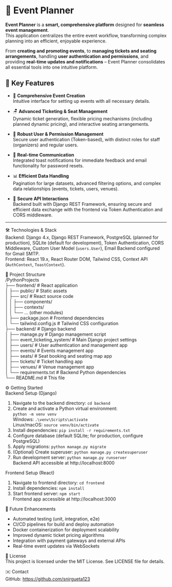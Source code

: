 # 🎉 Event Planner

**Event Planner** is a **smart, comprehensive platform** designed for **seamless event management**.  
This application centralizes the entire event workflow, transforming complex planning into an efficient, enjoyable experience.  

From **creating and promoting events**, to **managing tickets and seating arrangements**, handling **user authentication and permissions**, and providing **real-time updates and notifications** – Event Planner consolidates all essential tools into one intuitive platform.

## 🚀 Key Features

- 🎫 **Comprehensive Event Creation**  
  Intuitive interface for setting up events with all necessary details.

- 🪑 **Advanced Ticketing & Seat Management**  
  Dynamic ticket generation, flexible pricing mechanisms (including planned dynamic pricing), and interactive seating arrangements.

- 🔐 **Robust User & Permission Management**  
  Secure user authentication (Token-based), with distinct roles for staff (organizers) and regular users.

- 💬 **Real-time Communication**  
  Integrated toast notifications for immediate feedback and email functionality for password resets.

- 📊 **Efficient Data Handling**  
  Pagination for large datasets, advanced filtering options, and complex data relationships (events, tickets, users, venues).

- 🔗 **Secure API Interactions**  
  Backend built with Django REST Framework, ensuring secure and efficient data exchange with the frontend via Token Authentication and CORS middleware.

---

🛠️ Technologies & Stack  
Backend: Django 4.x, Django REST Framework, PostgreSQL (planned for production), SQLite (default for development), Token Authentication, CORS Middleware, Custom User Model (`users.User`), Email Backend configured for Gmail SMTP.  
Frontend: React 19.x, React Router DOM, Tailwind CSS, Context API (`AuthContext`, `ToastContext`).  

📁 Project Structure  
/PythonProjects  
├── frontend/                     # React application  
│   ├── public/                   # Static assets  
│   ├── src/                      # React source code  
│   │   ├── components/  
│   │   ├── contexts/  
│   │   └── ... (other modules)  
│   ├── package.json              # Frontend dependencies  
│   └── tailwind.config.js        # Tailwind CSS configuration  
├── backend/                      # Django backend  
│   ├── manage.py                 # Django management script  
│   ├── event_ticketing_system/   # Main Django project settings  
│   ├── users/                    # User authentication and management app  
│   ├── events/                   # Events management app  
│   ├── seats/                   # Seat booking and seating map app  
│   ├── tickets/                  # Ticket handling app  
│   ├── venues/                   # Venue management app  
│   └── requirements.txt          # Backend Python dependencies  
└── README.md                     # This file  

⚙️ Getting Started  
Backend Setup (Django)  
1. Navigate to the backend directory: `cd backend`  
2. Create and activate a Python virtual environment:  
`python -m venv venv`  
Windows: `.\venv\Scripts\activate`  
Linux/macOS: `source venv/bin/activate`  
3. Install dependencies: `pip install -r requirements.txt`  
4. Configure database (default SQLite; for production, configure PostgreSQL)  
5. Apply migrations: `python manage.py migrate`  
6. (Optional) Create superuser: `python manage.py createsuperuser`  
7. Run development server: `python manage.py runserver`  
Backend API accessible at http://localhost:8000  

Frontend Setup (React)  
1. Navigate to frontend directory: `cd frontend`  
2. Install dependencies: `npm install`  
3. Start frontend server: `npm start`  
Frontend app accessible at http://localhost:3000  

🎯 Future Enhancements  
- Automated testing (unit, integration, e2e)  
- CI/CD pipelines for build and deploy automation  
- Docker containerization for deployment scalability  
- Improved dynamic ticket pricing algorithms  
- Integration with payment gateways and external APIs  
- Real-time event updates via WebSockets  

📄 License  
This project is licensed under the MIT License. See LICENSE file for details.  

✉️ Contact  
GitHub: https://github.com/snirgueta123  

